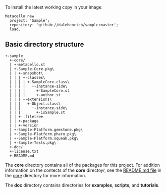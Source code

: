 To install the latest working copy in your image:

```Smalltalk
Metacello new
  project: 'Sample';
  repository: 'github://dalehenrich/sample:master';
  load.
```

## Basic directory structure

```
+-sample
  +-core/
  | +-metacello.st
  | +-Sample-Core.pkg\
  | | +-snapshot\
  | | | +-classes\
  | | | | +-SampleCore.class\
  | | | |   +-instance-side\
  | | | |     +-SampleCore.st
  | | | |     +-author.st
  | | | +-extensions\
  | | |   +-Object.class\
  | | |     +-instance-side\
  | | |       +-isSample.st
  | | +-.filetree
  | | +-package
  | | +-version
  | +-Sample-Platform.gemstone.pkg\
  | +-Sample-Platform.pharo.pkg\
  | +-Sample-Platform.squeak.pkg\
  | +-Sample-Tests.pkg\
  +-doc/
  +-license.txt
  +-README.md
```

The **core** directory contains all of the packages  for this project. 
For addition information on the contects of the **core** directoyr, see
the [README.md file](sample/core/README.md) in the [core](sample/core) directory for more information.

The **doc** directory contains directories for **examples**, **scripts**, and **tutorials**. 

